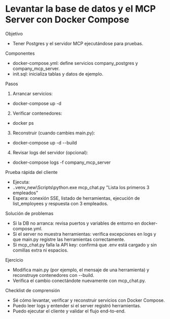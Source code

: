 # Levantar la base de datos y el MCP Server con Docker Compose

Objetivo
- Tener Postgres y el servidor MCP ejecutándose para pruebas.

Componentes
- docker-compose.yml: define servicios company_postgres y company_mcp_server.
- init.sql: inicializa tablas y datos de ejemplo.

Pasos
1) Arrancar servicios:
- docker-compose up -d

2) Verificar contenedores:
- docker ps

3) Reconstruir (cuando cambies main.py):
- docker-compose up -d --build

4) Revisar logs del servidor (opcional):
- docker-compose logs -f company_mcp_server

Prueba rápida del cliente
- Ejecuta:
- .\.venv_new\Scripts\python.exe mcp_chat.py "Lista los primeros 3 empleados"
- Espera: conexión SSE, listado de herramientas, ejecución de list_employees y respuesta con 3 empleados.

Solución de problemas
- Si la DB no arranca: revisa puertos y variables de entorno en docker-compose.yml.
- Si el server no muestra herramientas: verifica excepciones en logs y que main.py registre las herramientas correctamente.
- Si mcp_chat.py falla la API key: confirmá que .env está cargado y sin comillas extra ni espacios.

Ejercicio
- Modifica main.py (por ejemplo, el mensaje de una herramienta) y reconstruye contenedores con --build.
- Verifica el cambio conectándote nuevamente con mcp_chat.py.

Checklist de comprensión
- Sé cómo levantar, verificar y reconstruir servicios con Docker Compose.
- Puedo leer logs y entender si el server registró herramientas.
- Puedo ejecutar el cliente y validar el flujo end-to-end.